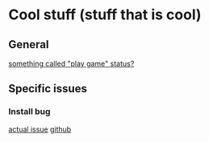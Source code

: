 # Cool stuff (stuff that is cool)

## General

[something called "play game" status?](https://discordpy.readthedocs.io/en/stable/faq.html#how-do-i-set-the-playing-status)

## Specific issues

### Install bug
[actual issue](https://stackoverflow.com/questions/74550830/error-could-not-build-wheels-for-aiohttp-which-is-required-to-install-pyprojec)
[github](https://github.com/aio-libs/aiohttp/issues/7675)
